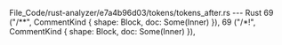 File_Code/rust-analyzer/e7a4b96d03/tokens/tokens_after.rs --- Rust
69         ("/**", CommentKind { shape: Block, doc: Some(Inner) }),                                                                                          69         ("/*!", CommentKind { shape: Block, doc: Some(Inner) }),

